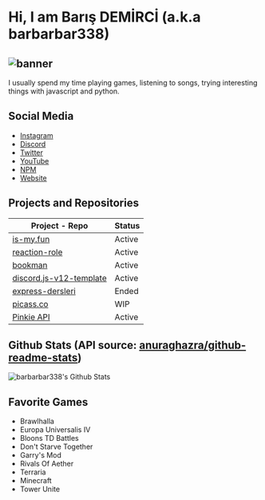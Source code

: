 # Hi, I am Barış DEMİRCİ (a.k.a barbarbar338)
![banner](https://bariscodes.me/img/banner.png)
---
I usually spend my time playing games, listening to songs, trying interesting things with javascript and python.
## Social Media
- [Instagram](https://www.instagram.com/ben_baris.d/)
- [Discord](https://discordapp.com/users/331846231514939392)
- [Twitter](https://twitter.com/ben_baris_d)
- [YouTube](https://www.youtube.com/ProjectHammer)
- [NPM](https://www.npmjs.com/~leydihavuc)
- [Website](https://bariscodes.me)

## Projects and Repositories
| Project - Repo | Status|
| ----------- | ----------- |
| [is-my.fun](http://is-my.fun)| Active|
| [reaction-role](https://www.npmjs.com/package/reaction-role) | Active |
| [bookman](https://www.npmjs.com/package/bookman) | Active |
| [discord.js-v12-template](https://github.com/Project-Hammer/discordjs-v12-template) | Active |
| [express-dersleri](https://github.com/barbarbar338/express-dersleri) | Ended |
| [picass.co](https://picass.co) | WIP |
| [Pinkie API](https://api.bariscodes.me/) | Active |

## Github Stats (API source: [anuraghazra/github-readme-stats](https://github.com/anuraghazra/github-readme-stats))
![barbarbar338's Github Stats](https://github-readme-stats.vercel.app/api?username=barbarbar338&show_icons=true&title_color=fff&icon_color=79ff97&text_color=9f9f9f&bg_color=151515)

## Favorite Games
- Brawlhalla
- Europa Universalis IV
- Bloons TD Battles
- Don't Starve Together
- Garry's Mod
- Rivals Of Aether
- Terraria
- Minecraft
- Tower Unite

<!--
**barbarbar338/barbarbar338** is a ✨ _special_ ✨ repository because its `README.md` (this file) appears on your GitHub profile.

Here are some ideas to get you started:

- 🔭 I’m currently working on ...
- 🌱 I’m currently learning ...
- 👯 I’m looking to collaborate on ...
- 🤔 I’m looking for help with ...
- 💬 Ask me about ...
- 📫 How to reach me: ...
- 😄 Pronouns: ...
- ⚡ Fun fact: ...
-->
